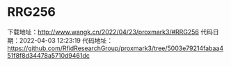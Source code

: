 # RRG256
下载地址：http://www.wangk.cn/2022/04/23/proxmark3/#RRG256
代码日期：2022-04-03 12:23:19
代码地址：https://github.com/RfidResearchGroup/proxmark3/tree/5003e79214fabaa451f8f8d34478a5710d9461dc
